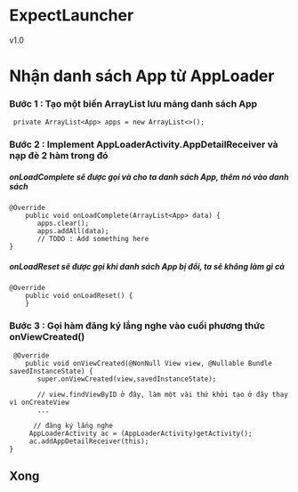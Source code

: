 # ExpectLauncher
v1.0
# Nhận danh sách App từ AppLoader 
### Bước 1 : Tạo một biến ArrayList lưu mảng danh sách App 

```
 private ArrayList<App> apps = new ArrayList<>();
```
### Bước 2 : Implement AppLoaderActivity.AppDetailReceiver và nạp đè 2 hàm trong đó

##### onLoadComplete sẽ được gọi và cho ta danh sách App, thêm nó vào danh sách
``` 
@Override
    public void onLoadComplete(ArrayList<App> data) {
       apps.clear();
       apps.addAll(data);
       // TODO : Add something here 
}
```
##### onLoadReset sẽ được gọi khi danh sách App bị đổi, ta sẽ không làm gì cả 
```
@Override
    public void onLoadReset() {
    }
```
### Bước 3 : Gọi hàm đăng ký lắng nghe vào cuối phương thức onViewCreated() 
```
 @Override
    public void onViewCreated(@NonNull View view, @Nullable Bundle savedInstanceState) {
       super.onViewCreated(view,savedInstanceState);

       // view.findViewByID ở đây, làm một vài thứ khởi tạo ở đây thay vì onCreateView 
       ...

      // đăng ký lắng nghe 
     AppLoaderActivity ac = (AppLoaderActivity)getActivity();
     ac.addAppDetailReceiver(this);
}
```
## Xong 
